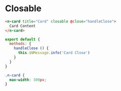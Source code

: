 # Closable
```html
<n-card title="Card" closable @close="handleClose">
  Card Content
</n-card>
```
```js
export default {
  methods: {
    handleClose () {
      this.$NMessage.info('Card Close')
    }
  }
}
```
```css
.n-card {
  max-width: 300px;
}
```